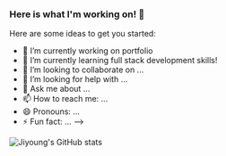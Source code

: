 ### Here is what I'm working on! 👋


Here are some ideas to get you started:

- 🔭 I’m currently working on portfolio
- 🌱 I’m currently learning full stack development skills!
- 👯 I’m looking to collaborate on ...
- 🤔 I’m looking for help with ...
- 💬 Ask me about ...
- 📫 How to reach me: ...
- 😄 Pronouns: ...
- ⚡ Fun fact: ...
-->




![Jiyoung's GitHub stats](https://github-readme-stats.vercel.app/api?username=ebbuni1023&theme=omni&show_icons=true)


